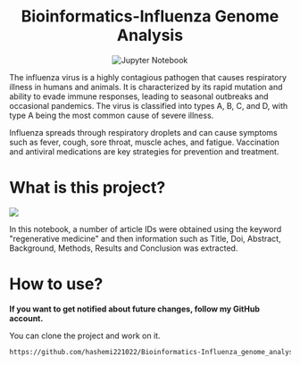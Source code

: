 <h1 align="center">Bioinformatics-Influenza Genome Analysis</h1>
<p align="center">
  <img src="https://img.shields.io/badge/Jupyter%20Notebook-100%25-blue" alt="Jupyter Notebook">
</p>
<p align="center">
        <p>
            The influenza virus is a highly contagious pathogen that causes respiratory illness in humans and animals. 
            It is characterized by its rapid mutation and ability to evade immune responses, leading to seasonal outbreaks 
            and occasional pandemics. The virus is classified into types A, B, C, and D, with type A being the most common 
            cause of severe illness.
        </p>
        <p>
            Influenza spreads through respiratory droplets and can cause symptoms such as fever, cough, sore throat, 
            muscle aches, and fatigue. Vaccination and antiviral medications are key strategies for prevention and treatment.
        </p></p>

# What is this project? 
<span><img src="https://img.shields.io/badge/Bioinformatics-316192?style=flat&logo=bioinformatic&logoColor=white%22" /></span>

In this notebook, a number of article IDs were obtained using the keyword "regenerative medicine" 
and then information such as Title,  Doi, Abstract, Background, Methods, Results and Conclusion was extracted.

# How to use?

<strong>If you want to get notified about future changes, follow my GitHub account.</strong>

You can clone the project and work on it.

```bash
https://github.com/hashemi221022/Bioinformatics-Influenza_genome_analysis.git
```

